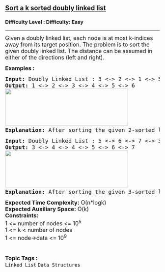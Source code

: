 <h2><a href="https://www.geeksforgeeks.org/problems/sort-a-k-sorted-doubly-linked-list/1">Sort a k sorted doubly linked list</a></h2><h3>Difficulty Level : Difficulty: Easy</h3><hr><div class="problems_problem_content__Xm_eO"><p><span style="font-size: 18px;">Given a doubly linked list, each node is at most k-indices away from its target position</span><span style="font-size: 18px;">. The problem is to sort the given doubly linked list. The distance can be assumed in either of the directions (left and right).</span></p>
<p><strong><span style="font-size: 18px;">Examples :</span></strong></p>
<pre><span style="font-size: 18px;"><strong>Input: </strong>Doubly Linked List :<strong> </strong>3 &lt;-&gt; 2 &lt;-&gt; 1 &lt;-&gt; 5 &lt;-&gt; 6 &lt;-&gt; 4 , k</span><span style="font-size: 18px;"> = 2<strong>
Output: </strong>1 &lt;-&gt; 2 &lt;-&gt; 3 &lt;-&gt; 4 &lt;-&gt; 5 &lt;-&gt; 6<br><img src="https://media.geeksforgeeks.org/img-practice/prod/addEditProblem/710293/Web/Other/blobid0_1721194663.png" width="400" height="120"><strong>
Explanation: </strong></span><span style="font-size: 18px;">After sorting the given 2-sorted </span><span style="font-size: 18px;">list is 1 &lt;-&gt; 2 &lt;-&gt; 3 &lt;-&gt; 4 &lt;-&gt; 5 &lt;-&gt; 6.</span></pre>
<pre><span style="font-size: 18px;"><strong>Input: </strong>Doubly Linked List :<strong> </strong></span><span style="font-size: 18px;">5 &lt;-&gt; 6 &lt;-&gt; 7 &lt;-&gt; 3 &lt;-&gt; 4 &lt;-&gt; 4</span><span style="font-size: 18px;"> , </span><span style="font-size: 18px;">k = 3<strong>
Output: </strong>3 &lt;-&gt; 4 &lt;-&gt; 4 &lt;-&gt; 5 &lt;-&gt; 6 &lt;-&gt; 7<br><img src="https://media.geeksforgeeks.org/img-practice/prod/addEditProblem/710293/Web/Other/blobid1_1721194681.png" width="400" height="120"><strong>
Explanation: </strong>After sorting the given 3-sorted list is 3 &lt;-&gt; 4 &lt;-&gt; 4 &lt;-&gt; 5 &lt;-&gt; 6 &lt;-&gt; 7.</span></pre>
<p><span style="font-size: 18px;"><strong>Expected Time Complexity:</strong> O(n*logk)<br><strong>Expected Auxiliary Space:</strong>&nbsp;O(k)<br></span><span style="font-size: 18px;"><strong>Constraints:</strong><br>1 &lt;= number of nodes &lt;= 10<sup>5</sup><br>1 &lt;= k &lt; number of nodes<br>1 &lt;= node-&gt;data &lt;= 10<sup>9</sup></span></p></div><br><p><span style=font-size:18px><strong>Topic Tags : </strong><br><code>Linked List</code>&nbsp;<code>Data Structures</code>&nbsp;